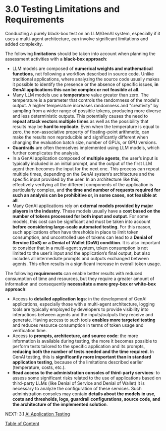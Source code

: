 # 3.0 Testing Limitations and Requirements

Conducting a purely black-box test on an LLM/GenAI system, especially if it uses a multi-agent architecture, can involve significant limitations and added complexity.

The following **limitations** should be taken into account when planning the assessment activities with a **black-box approach**:

- LLM models are composed of **numerical weights and mathematical functions**, not following a workflow described in source code. Unlike traditional applications, where analyzing the source code usually makes it possible to identify the presence or the absence of specific issues, **in GenAI applications this can be complex or not feasible at all**.
- Many LLM models use a **temperature** value greater than zero. The temperature is a parameter that controls the randomness of the model’s output. A higher temperature increases randomness and "creativity" by sampling from a wider range of possible tokens, producing more diverse and less deterministic outputs. This potentially causes the need to **repeat attack vectors multiple times** as well as the possibility that results may be **hard to replicate**. Even when the temperature is equal to zero, the non-associative property of floating-point arithmetic, can make the results non reproducible and significantly different when changing the evaluation batch size, number of GPUs, or GPU versions.
- **Guardrails** are often themselves implemented using LLM models, which further complicates the analysis.
- In a GenAI application composed of **multiple agents**, the user’s input is typically included in an initial prompt, and the output of the first LLM agent then becomes the input for the next one. This process can repeat multiple times, depending on the GenAI system’s architecture and the specific input provided by the user. In an architecture like this, effectively verifying all the different components of the application is particularly complex, and **the time and number of requests required for such an analysis can be prohibitive or, in some cases, not feasible at all**. 
- Many GenAI applications rely on **external models provided by major players in the industry**. These models usually have a **cost based on the number of tokens processed for both input and output**. For some models, this cost can be significant and must be taken into account **before considering large-scale automated testing**. For this reason, such applications often have thresholds in place to limit token consumption, and uncontrolled use of tokens can lead to a **Denial of Service (DoS) or a Denial of Wallet (DoW) condition**. It is also important to consider that in a multi-agent system, token consumption is not limited to the user’s input and the application’s final output, but also includes all intermediate prompts and outputs exchanged between agents. This often results in a significant increase in overall token usage.

The following **requirements** can enable better results with reduced consumption of time and resources, but they require a greater amount of information and consequently **necessitate a more grey-box or white-box approach**:

- Access to **detailed application logs**: in the development of GenAI applications, especially those with a multi-agent architecture, logging tools are typically employed by developers to provide visibility into interactions between agents and the inputs/outputs they receive and generate. Having access to such tools **enables more targeted testing** and reduces resource consumption in terms of token usage and verification time.
- Access to **prompts, architecture, and source code**: the more information is available during testing, the more it becomes possible to perform tests tailored to the specific application and its prompts, **reducing both the number of tests needed and the time required**. In GenAI testing, this is **significantly more important than in standard application testing**, because of the limitations described earlier (temperature, costs, etc.).
- **Read access to the administration consoles of third-party services**: to assess some significant risks related to the use of applications based on third-party LLMs (like Denial of Service and Denial of Wallet) it is necessary to analyze the configuration of these services. Such administration consoles may contain **details about the models in use, costs and thresholds, logs, guardrail configurations, source code, and the architecture of the implemented solution**.




NEXT:
3.1 [AI Application Testing](https://github.com/OWASP/www-project-ai-testing-guide/blob/main/Document/content/tests/3.1_AI_Application_Testing.md)

[Table of Content](README.md)